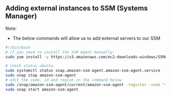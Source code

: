 ## Adding external instances to SSM (Systems Manager)
Note:
- The below commands will allow us to add external servers to our SSM

```bash
#!/bin/bash
# if you need to install the SSM Agent manually:
sudo yum install -y https://s3.amazonaws.com/ec2-downloads-windows/SSMAgent/latest/linux_amd64/amazon-ssm-agent.rpm
```
```bash
# check status ubuntu
sudo systemctl status snap.amazon-ssm-agent.amazon-ssm-agent.service
sudo snap stop amazon-ssm-agent
# edit the code, id and region in the command below
sudo /snap/amazon-ssm-agent/current/amazon-ssm-agent -register -code "<activation-code>" -id "<activation-id>" -region "<region>" 
sudo snap start amazon-ssm-agent
```
